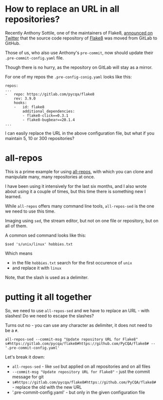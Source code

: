 # How to replace an URL in all repositories?

Recently Anthony Sottile, one of the maintainers of Flake8,
[announced on Twitter](https://twitter.com/codewithanthony/status/1378746934928699396)
that the source code repository of [Flake8](https://pypi.org/project/flake8/) was moved from GitLab to GitHub.

Those of us, who also use Anthony's `pre-commit`, now should update their `.pre-commit-config.yaml` file.

Though there is no hurry, as the repository on GitLab will stay as a mirror.

For one of my repos the `.pre-config-conig.yaml` looks like this:

```
repos:
...
-   repo: https://gitlab.com/pycqa/flake8
    rev: 3.9.0
    hooks:
    -   id: flake8
        additional_dependencies:
        - flake8-click==0.3.1
        - flake8-bugbear==20.1.4
...
```

I can easily replace the URL in the above configuration file, but what if you maintain 5, 10 or 300 repositories?

# all-repos

This is a prime example for using [all-repos](https://github.com/asottile/all-repos), with which you can clone and manipulate many, many repositories at once.

I have been using it intensively for the last six months, and I also wrote about using it a couple of times, but this time there is something new I learned.

While `all-repos` offers many command line tools, `all-repos-sed` is the one we need to use this time.

Imaging using `sed`, the stream editor, but not on one file or repository, but on all of them.

A common sed command looks like this:

`$sed 's/unix/linux' hobbies.txt`

Which means
- in the file `hobbies.txt` search for the first occurence of `unix`
- and replace it with `linux`

Note, that the slash is used as a delimiter.

# putting it all together

So, we need to use `all-repos-sed` and we have to replace an URL - with slashes!
Do we need to escape the slashes?

Turns out no - you can use any character as delimiter, it does not need to be a `#`.

```
all-repos-sed --commit-msg "Update repository URL for Flake8" s#https://gitlab.com/pycqa/flake8#https://github.com/PyCQA/flake8# -- '.pre-commit-config.yaml'
```

Let's break it down:
- `all-repos-sed` - like `sed` but applied on all repositories and on all files
- `--commit-msg "Update repository URL for Flake8"` - just the commit message for git
- `s#https://gitlab.com/pycqa/flake8#https://github.com/PyCQA/flake8#` - replace the old with the new URL
- '.pre-commit-config.yaml' - but only in the given configuration file
